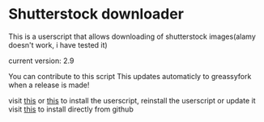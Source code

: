 # Shutterstock downloader

This is a userscript that allows downloading of shutterstock images(alamy doesn't work, i have tested it)

current version: 2.9

You can contribute to this script
This updates automaticly to greassyfork when a release is made!

visit [this](https://greasyfork.org/en/scripts/423327-shutterstock-downloader-for-tampermonke-or-taplmonke) or [this](https://github.com/MXP2095onetechguy/shutterstock-downloader/blob/main/Script.user.js) to install the userscript, reinstall the userscript or update it
visit [this](https://github.com/MXP2095onetechguy/shutterstock-downloader/raw/main/Script.user.js) to install directly from github